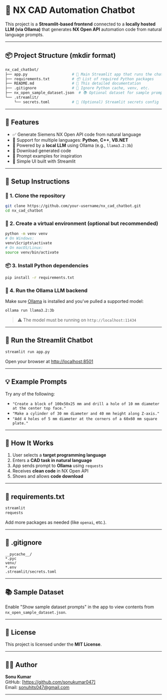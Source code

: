 # 📁 NX CAD Automation Chatbot

This project is a **Streamlit-based frontend** connected to a **locally hosted LLM (via Ollama)** that generates **NX Open API** automation code from natural language prompts.

---

## 📦 Project Structure (mkdir format)

```bash
nx_cad_chatbot/
├── app.py                    # 🎯 Main Streamlit app that runs the chatbot
├── requirements.txt          # 📦 List of required Python packages
├── README.md                 # 📘 This detailed documentation
├── .gitignore                # 🚫 Ignore Python cache, venv, etc.
├── nx_open_sample_dataset.json  # 📚 Optional dataset for sample prompts
└── .streamlit/
    └── secrets.toml          # 🔐 (Optional) Streamlit secrets config
```

---

## 🚀 Features

- ✅ Generate Siemens NX Open API code from natural language
- 🔄 Support for multiple languages: **Python**, **C++**, **VB.NET**
- 🧠 Powered by a **local LLM** using Ollama (e.g., `llama3.2:3b`)
- 💾 Download generated code
- 🧪 Prompt examples for inspiration
- 🧱 Simple UI built with Streamlit

---

## 🔧 Setup Instructions

### 📁 1. Clone the repository

```bash
git clone https://github.com/your-username/nx_cad_chatbot.git
cd nx_cad_chatbot
```

### 🐍 2. Create a virtual environment (optional but recommended)

```bash
python -m venv venv
# On Windows:
venv\Scripts\activate
# On macOS/Linux:
source venv/bin/activate
```

### 📦 3. Install Python dependencies

```bash
pip install -r requirements.txt
```

### 🤖 4. Run the Ollama LLM backend

Make sure [Ollama](https://ollama.com/) is installed and you’ve pulled a supported model:

```bash
ollama run llama3.2:3b
```

> ⚠️ The model must be running on `http://localhost:11434`

---

## 🚦 Run the Streamlit Chatbot

```bash
streamlit run app.py
```

Open your browser at [http://localhost:8501](http://localhost:8501)

---

## 💡 Example Prompts

Try any of the following:
- `"Create a block of 100x50x25 mm and drill a hole of 10 mm diameter at the center top face."`
- `"Make a cylinder of 30 mm diameter and 40 mm height along Z-axis."`
- `"Add 4 holes of 5 mm diameter at the corners of a 60x60 mm square plate."`

---

## 🧠 How It Works

1. User selects a **target programming language**
2. Enters a **CAD task in natural language**
3. App sends prompt to **Ollama** using `requests`
4. Receives **clean code** in NX Open API
5. Shows and allows **code download**

---

## 📄 requirements.txt

```txt
streamlit
requests
```

Add more packages as needed (like `openai`, etc.).

---

## 📁 .gitignore

```gitignore
__pycache__/
*.pyc
venv/
*.env
.streamlit/secrets.toml
```

---

## 📚 Sample Dataset

Enable "Show sample dataset prompts" in the app to view contents from `nx_open_sample_dataset.json`.

---

## 📝 License

This project is licensed under the **MIT License**.

---

## 🙋‍♂️ Author

**Sonu Kumar**  
GitHub: [https://github.com/sonukumar047]  
Email: sonuhits047@gmail.com

---

